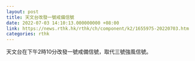 ```yaml
---
layout: post
title: 天文台改發一號戒備信號
date: 2022-07-03 14:10:13.000000000 +08:00
link: https://news.rthk.hk/rthk/ch/component/k2/1655975-20220703.htm
categories: rthk
---
```


天文台在下午2時10分改發一號戒備信號，取代三號強風信號。

